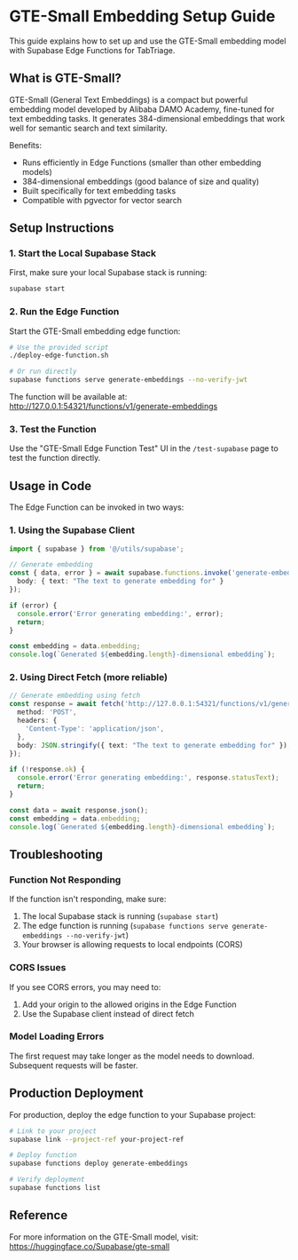 # GTE-Small Embedding Setup Guide

This guide explains how to set up and use the GTE-Small embedding model with Supabase Edge Functions for TabTriage.

## What is GTE-Small?

GTE-Small (General Text Embeddings) is a compact but powerful embedding model developed by Alibaba DAMO Academy, fine-tuned for text embedding tasks. It generates 384-dimensional embeddings that work well for semantic search and text similarity.

Benefits:
- Runs efficiently in Edge Functions (smaller than other embedding models)
- 384-dimensional embeddings (good balance of size and quality)
- Built specifically for text embedding tasks
- Compatible with pgvector for vector search

## Setup Instructions

### 1. Start the Local Supabase Stack

First, make sure your local Supabase stack is running:

```bash
supabase start
```

### 2. Run the Edge Function

Start the GTE-Small embedding edge function:

```bash
# Use the provided script
./deploy-edge-function.sh

# Or run directly
supabase functions serve generate-embeddings --no-verify-jwt
```

The function will be available at:
http://127.0.0.1:54321/functions/v1/generate-embeddings

### 3. Test the Function

Use the "GTE-Small Edge Function Test" UI in the `/test-supabase` page to test the function directly.

## Usage in Code

The Edge Function can be invoked in two ways:

### 1. Using the Supabase Client

```typescript
import { supabase } from '@/utils/supabase';

// Generate embedding
const { data, error } = await supabase.functions.invoke('generate-embeddings', {
  body: { text: "The text to generate embedding for" }
});

if (error) {
  console.error('Error generating embedding:', error);
  return;
}

const embedding = data.embedding;
console.log(`Generated ${embedding.length}-dimensional embedding`);
```

### 2. Using Direct Fetch (more reliable)

```typescript
// Generate embedding using fetch
const response = await fetch('http://127.0.0.1:54321/functions/v1/generate-embeddings', {
  method: 'POST',
  headers: {
    'Content-Type': 'application/json',
  },
  body: JSON.stringify({ text: "The text to generate embedding for" }),
});

if (!response.ok) {
  console.error('Error generating embedding:', response.statusText);
  return;
}

const data = await response.json();
const embedding = data.embedding;
console.log(`Generated ${embedding.length}-dimensional embedding`);
```

## Troubleshooting

### Function Not Responding

If the function isn't responding, make sure:
1. The local Supabase stack is running (`supabase start`)
2. The edge function is running (`supabase functions serve generate-embeddings --no-verify-jwt`)
3. Your browser is allowing requests to local endpoints (CORS)

### CORS Issues

If you see CORS errors, you may need to:
1. Add your origin to the allowed origins in the Edge Function
2. Use the Supabase client instead of direct fetch

### Model Loading Errors

The first request may take longer as the model needs to download. Subsequent requests will be faster.

## Production Deployment

For production, deploy the edge function to your Supabase project:

```bash
# Link to your project
supabase link --project-ref your-project-ref

# Deploy function
supabase functions deploy generate-embeddings

# Verify deployment
supabase functions list
```

## Reference

For more information on the GTE-Small model, visit:
https://huggingface.co/Supabase/gte-small